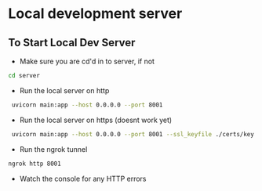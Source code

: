 # Local development server

## To Start Local Dev Server ##

- Make sure you are cd'd in to server, if not
```bash
cd server
```
- Run the local server on http
``` bash
 uvicorn main:app --host 0.0.0.0 --port 8001
 ```


- Run the local server on https (doesnt work yet)
``` bash
 uvicorn main:app --host 0.0.0.0 --port 8001 --ssl_keyfile ./certs/key.pem --ssl_certfile ./certs/cert.pem
 ```

- Run the ngrok tunnel
 ```bash
 ngrok http 8001
 ```

- Watch the console for any HTTP errors